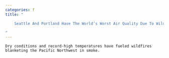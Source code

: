 ```yaml
---
categories: f
title: "

    Seattle And Portland Have The World’s Worst Air Quality Due To Wildfire Smoke

"
---
```



    Dry conditions and record-high temperatures have fueled wildfires blanketing the Pacific Northwest in smoke.

